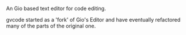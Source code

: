 An Gio based text editor for code editing.

gvcode started as a 'fork' of Gio's Editor and have eventually refactored many of
the parts of the original one.
